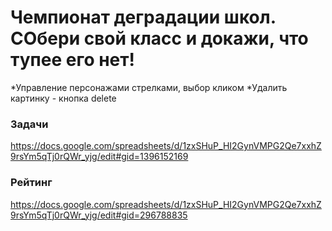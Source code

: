 # Чемпионат деградации школ. СОбери свой класс и докажи, что тупее его нет!

*Управление персонажами стрелками, выбор кликом
*Удалить картинку - кнопка delete

### Задачи
https://docs.google.com/spreadsheets/d/1zxSHuP_HI2GynVMPG2Qe7xxhZ9rsYm5qTj0rQWr_yjg/edit#gid=1396152169

### Рейтинг
https://docs.google.com/spreadsheets/d/1zxSHuP_HI2GynVMPG2Qe7xxhZ9rsYm5qTj0rQWr_yjg/edit#gid=296788835
